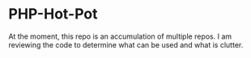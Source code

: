 # PHP-Hot-Pot
At the moment, this repo is an accumulation of multiple repos. I am reviewing the code to determine what can be used and what is clutter.
